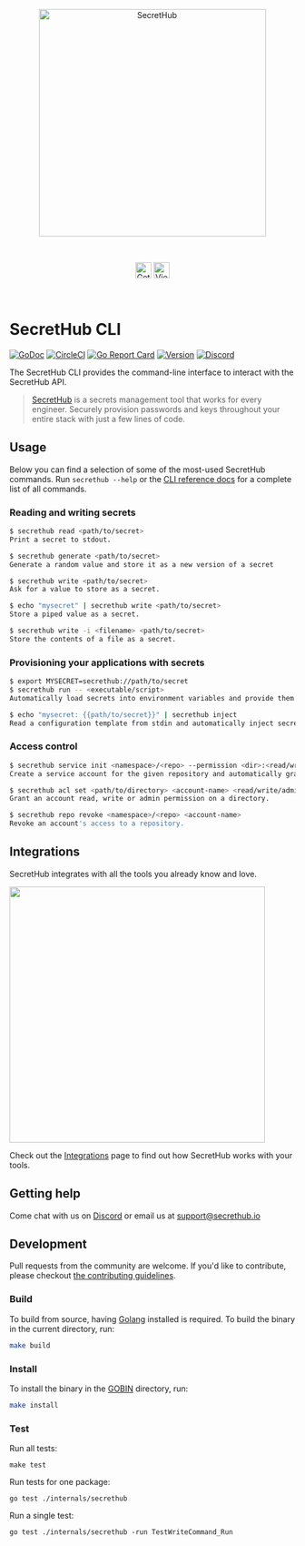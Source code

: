 <p align="center">
  <img src="https://secrethub.io/img/github-banner.png?v4" alt="SecretHub" width="400">
</p>
<br/>

<p align="center">
  <a href="https://signup.secrethub.io/"><img alt="Get Started" src="https://secrethub.io/img/buttons/github/get-started.png?v1" height="28" /></a>
  <a href="https://secrethub.io/docs/reference/cli/"><img alt="View Docs" src="https://secrethub.io/img/buttons/github/view-docs.png?v2" height="28" /></a>
</p>
<br/>

# SecretHub CLI

[![GoDoc](https://godoc.org/github.com/secrethub/secrethub-cli?status.svg)][godoc]
[![CircleCI](https://circleci.com/gh/secrethub/secrethub-cli.svg?style=shield)][circle-ci]
[![Go Report Card](https://goreportcard.com/badge/github.com/secrethub/secrethub-cli)][goreportcard]
[![Version](https://img.shields.io/github/release/secrethub/secrethub-cli.svg)][latest-version]
[![Discord](https://img.shields.io/badge/chat-on%20discord-7289da.svg?logo=discord)][discord]

The SecretHub CLI provides the command-line interface to interact with the SecretHub API.

> [SecretHub][secrethub] is a secrets management tool that works for every engineer. Securely provision passwords and keys throughout your entire stack with just a few lines of code.

## Usage

Below you can find a selection of some of the most-used SecretHub commands. Run `secrethub --help` or the [CLI reference docs][cli-reference-docs] for a complete list of all commands.

### Reading and writing secrets
```sh
$ secrethub read <path/to/secret>
Print a secret to stdout.

$ secrethub generate <path/to/secret>
Generate a random value and store it as a new version of a secret

$ secrethub write <path/to/secret>
Ask for a value to store as a secret.

$ echo "mysecret" | secrethub write <path/to/secret>
Store a piped value as a secret.

$ secrethub write -i <filename> <path/to/secret>
Store the contents of a file as a secret.
```

### Provisioning your applications with secrets
```sh
$ export MYSECRET=secrethub://path/to/secret
$ secrethub run -- <executable/script>
Automatically load secrets into environment variables and provide them to the wrapped executable or script.

$ echo "mysecret: {{path/to/secret}}" | secrethub inject
Read a configuration template from stdin and automatically inject secrets into it.
```

### Access control
```sh
$ secrethub service init <namespace>/<repo> --permission <dir>:<read/write/admin>
Create a service account for the given repository and automatically grant read, write or admin permission on the given directory.

$ secrethub acl set <path/to/directory> <account-name> <read/write/admin>
Grant an account read, write or admin permission on a directory.

$ secrethub repo revoke <namespace>/<repo> <account-name>
Revoke an account's access to a repository.
```

## Integrations

SecretHub integrates with all the tools you already know and love.

<p align="left">
  <img src="https://secrethub.io/img/features/integrations.png" width="450px" />
</p>

Check out the [Integrations](integrations) page to find out how SecretHub works with your tools.

## Getting help

Come chat with us on [Discord][discord] or email us at [support@secrethub.io](mailto:support@secrethub.io)

## Development

Pull requests from the community are welcome.
If you'd like to contribute, please checkout [the contributing guidelines](./CONTRIBUTING.md).

### Build

To build from source, having [Golang](https://golang.org) installed is required.
To build the binary in the current directory, run:

```sh
make build
```

### Install

To install the binary in the [GOBIN](https://golang.org/cmd/go/#hdr-GOPATH_environment_variable) directory, run:

```sh
make install
```

### Test

Run all tests:

    make test

Run tests for one package:

    go test ./internals/secrethub

Run a single test:

    go test ./internals/secrethub -run TestWriteCommand_Run



[secrethub]: https://secrethub.io/
[getting-started]: https://secrethub.io/docs/getting-started/
[cli-reference-docs]: https://secrethub.io/docs/reference/cli/
[integrations]: https://secrethub.io/integrations/
[releases]: https://github.com/secrethub/secrethub-cli/releases
[latest-version]: https://github.com/secrethub/secrethub-cli/releases/latest
[godoc]: http://godoc.org/github.com/secrethub/secrethub-cli
[goreportcard]: https://goreportcard.com/report/github.com/secrethub/secrethub-cli
[circle-ci]: https://circleci.com/gh/secrethub/secrethub-cli
[discord]: https://discord.gg/gyQXAFU
